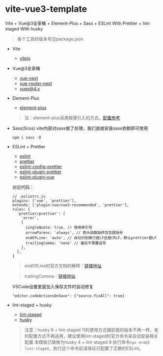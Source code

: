 # vite-vue3-template
Vite + Vue@3全家桶 + Element-Plus + Sass + ESLint With Prettier + lint-staged With husky

> 各个工具的版本号见package.json

- Vite
  - [vitejs](https://cn.vitejs.dev/)

- Vue@3全家桶
  - [vue-next](https://github.com/vuejs/vue-next)
  - [vue-router-next](https://github.com/vuejs/vue-router-next)
  - [vuex@4.x](https://github.com/vuejs/vuex/tree/4.0)

- Element-Plus
  - [element-plus](https://element-plus.gitee.io/#/zh-CN/)
  
  > 注：element-plus采用按需引入的方式。[配置参考](https://element-plus.gitee.io/#/zh-CN/component/quickstart)

- Sass(Scss)
  vite内部对sass做了处理，我们直接安装sass依赖即可使用
  ```
  npm i sass -D
  ```

- ESLint + Prettier
  - [eslint](http://eslint.cn/)
  - [prettier](https://prettier.io/)
  - [eslint-config-prettier](https://github.com/prettier/eslint-config-prettier)
  - [eslint-plugin-prettier](https://github.com/prettier/eslint-plugin-prettier)
  - [eslint-plugin-vue](https://github.com/vuejs/eslint-plugin-vue)

  对应代码：
  ```
  // .eslintrc.js
  plugins: ['vue', 'prettier'],
  extends: ['plugin:vue/vue3-recommended', 'prettier'],
  rules: {
    'prettier/prettier': [
      'error',
      {
        singleQuote: true, // 使用单引号
        arrowParens: 'always', // 箭头函数始终包含圆括号
        endOfLine: 'auto', // 自动识别换行是LF还是CRLF，默认prettier是LF
        trailingComma: 'none' // 最后不需要逗号
      },
    ],
  }
  ```
  > endOfLine的官方文档的解释：[链接地址](https://prettier.io/docs/en/options.html#end-of-line)

  > trailingComma：[链接地址](https://prettier.io/docs/en/options.html#trailing-commas)

  VSCode设置里面加入保存文件时自动修复
  ```
  "editor.codeActionsOnSave": {"source.fixAll": true}
  ```
  
- lint-staged + husky
  - [lint-staged](https://github.com/okonet/lint-staged)
  - [husky](https://github.com/typicode/husky/)
  
  > 注意：husky 6 + lint-staged 11的使用方式跟前面的版本不再一样，老的配置方式不再适用，建议使用lint-staged的官方命令来自动安装相关配置
  > 本模板已替换为husky 4 + lint-staged 9
  > 执行命令` npx mrm@2 lint-staged `，执行这个命令前请保证已配置了正确的ESLint。